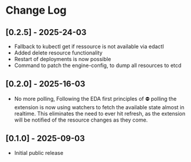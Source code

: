 # Change Log

## [0.2.5] - 2025-24-03
- Fallback to kubectl get if ressource is not available via edactl
- Added delete resource functionality
- Restart of deployments is now possible
- Command to patch the engine-config, to dump all resources to etcd

## [0.2.0] - 2025-16-03
- No more polling, Following the EDA first principles of ⛔ polling the extension is now using watchers to fetch the available state almost in realtime. This eliminates the need to ever hit refresh, as the extension will be notified of the resource changes as they come.

## [0.1.0] - 2025-09-03
- Initial public release